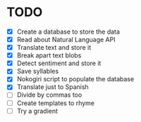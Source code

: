# TODO

- [x] Create a database to store the data
- [x] Read about Natural Language API
- [x] Translate text and store it
- [x] Break apart text blobs
- [x] Detect sentiment and store it
- [x] Save syllables
- [x] Nokogiri script to populate the database
- [x] Translate just to Spanish
- [ ] Divide by commas too
- [ ] Create templates to rhyme
- [ ] Try a gradient
